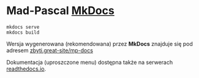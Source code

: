 # Mad-Pascal [MkDocs](https://www.mkdocs.org/)

```
mkdocs serve
mkdocs build
```

Wersja wygenerowana (rekomendowana) przez **MkDocs** znajduje się pod adresem [zbyti.great-site/mp-docs](http://zbyti.great-site.net/mp-docs/)

Dokumentacja (uproszczone menu) dostępna także na serwerach [readthedocs.io](https://mad-pascal.readthedocs.io/).
